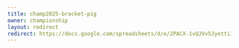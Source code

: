 ```yaml
---
title: champ2025-bracket-pig
owner: championship
layout: redirect
redirect: https://docs.google.com/spreadsheets/d/e/2PACX-1vQJVv5Jyetti1NftcTDDeh0b9PkzZ9p4DlmzdxYGnkGy6mek3MppTMpE96yD0rF0fPnKtvUWlmPvI4t/pubhtml?gid=551125411&single=true
---
```

